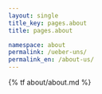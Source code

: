 ```yaml
---
layout: single
title_key: pages.about
title: pages.about

namespace: about
permalink: /ueber-uns/
permalink_en: /about-us/
---
```


{% tf about/about.md %}

